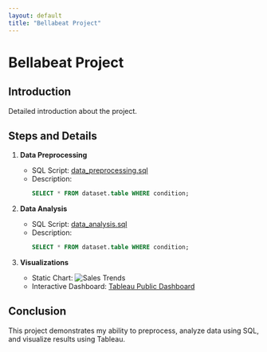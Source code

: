 ```yaml
---
layout: default
title: "Bellabeat Project"
---
```


# Bellabeat Project

## Introduction
Detailed introduction about the project.

## Steps and Details
1. **Data Preprocessing**
   - SQL Script: [data_preprocessing.sql](SQL/data_preprocessing.sql)
   - Description: 
     ```sql
     SELECT * FROM dataset.table WHERE condition;
     ```

2. **Data Analysis**
   - SQL Script: [data_analysis.sql](SQL/data_analysis.sql)
   - Description:
     ```sql
     SELECT * FROM dataset.table WHERE condition;
     ```

3. **Visualizations**
   - Static Chart: ![Sales Trends](Charts/sales_trends.png)
   - Interactive Dashboard: [Tableau Public Dashboard](https://public.tableau.com/views/your-dashboard)

## Conclusion
This project demonstrates my ability to preprocess, analyze data using SQL, and visualize results using Tableau.
